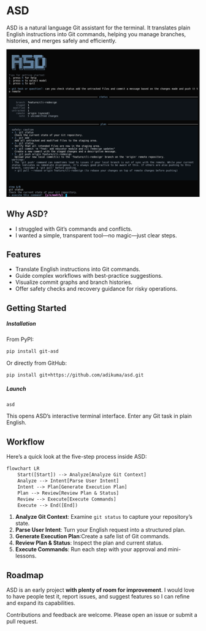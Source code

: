 # ASD

ASD is a natural language Git assistant for the terminal. It translates plain English instructions into Git commands, helping you manage branches, histories, and merges safely and efficiently.

![ASD in action](images/example.png "Example Usage")

## Why ASD?

- I struggled with Git’s commands and conflicts.
- I wanted a simple, transparent tool—no magic—just clear steps.

## Features

- Translate English instructions into Git commands.
- Guide complex workflows with best-practice suggestions.
- Visualize commit graphs and branch histories.
- Offer safety checks and recovery guidance for risky operations.

## Getting Started

##### Installation

From PyPI:

```bash
pip install git-asd
```

Or directly from GitHub:

```bash
pip install git+https://github.com/adikuma/asd.git
```

##### Launch

```bash
asd
```

This opens ASD’s interactive terminal interface. Enter any Git task in plain English.

## Workflow

Here’s a quick look at the five-step process inside ASD:

```mermaid
flowchart LR
    Start([Start]) --> Analyze[Analyze Git Context]
    Analyze --> Intent[Parse User Intent]
    Intent --> Plan[Generate Execution Plan]
    Plan --> Review[Review Plan & Status]
    Review --> Execute[Execute Commands]
    Execute --> End([End])
```

1. **Analyze Git Context**: Examine `git status` to capture your repository’s state.
2. **Parse User Intent**: Turn your English request into a structured plan.
3. **Generate Execution Plan**:Create a safe list of Git commands.
4. **Review Plan & Status**: Inspect the plan and current status.
5. **Execute Commands**: Run each step with your approval and mini-lessons.

## Roadmap

ASD is an early project **with plenty of room for improvement**. I would love to have people test it, report issues, and suggest features so I can refine and expand its capabilities.

Contributions and feedback are welcome. Please open an issue or submit a pull request.
